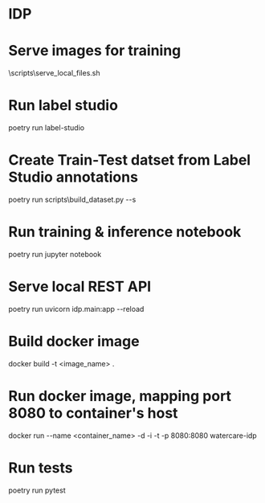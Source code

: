 # IDP

# Serve images for training
\scripts\serve_local_files.sh <path-to-images-folder>

# Run label studio
poetry run label-studio

# Create Train-Test datset from Label Studio annotations
poetry run scripts\build_dataset.py <ls-annotation-file> <output-folder> --s <test-split>

# Run training & inference notebook
poetry run jupyter notebook

# Serve local REST API
poetry run uvicorn idp.main:app --reload

# Build docker image
docker build -t <image_name> .

# Run docker image, mapping port 8080 to container's host
docker run --name <container_name> -d -i -t -p 8080:8080 watercare-idp

# Run tests
poetry run pytest